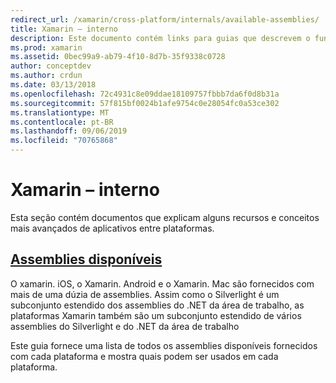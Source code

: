 ```yaml
---
redirect_url: /xamarin/cross-platform/internals/available-assemblies/
title: Xamarin – interno
description: Este documento contém links para guias que descrevem o funcionamento interno do Xamarin. Atualmente, ele se vincula ao documento de assemblies disponíveis.
ms.prod: xamarin
ms.assetid: 0bec99a9-ab79-4f10-8d7b-35f9338c0728
author: conceptdev
ms.author: crdun
ms.date: 03/13/2018
ms.openlocfilehash: 72c4931c8e09ddae18109757fbbb7da6f0d8b31a
ms.sourcegitcommit: 57f815bf0024b1afe9754c0e28054fc0a53ce302
ms.translationtype: MT
ms.contentlocale: pt-BR
ms.lasthandoff: 09/06/2019
ms.locfileid: "70765868"
---
```

# <a name="xamarin-internals"></a>Xamarin – interno

Esta seção contém documentos que explicam alguns recursos e conceitos mais avançados de aplicativos entre plataformas.

## <a name="available-assembliescross-platforminternalsavailable-assembliesmd"></a>[Assemblies disponíveis](~/cross-platform/internals/available-assemblies.md)

O xamarin. iOS, o Xamarin. Android e o Xamarin. Mac são fornecidos com mais de uma dúzia de assemblies. Assim como o Silverlight é um subconjunto estendido dos assemblies do .NET da área de trabalho, as plataformas Xamarin também são um subconjunto estendido de vários assemblies do Silverlight e do .NET da área de trabalho

Este guia fornece uma lista de todos os assemblies disponíveis fornecidos com cada plataforma e mostra quais podem ser usados em cada plataforma.
